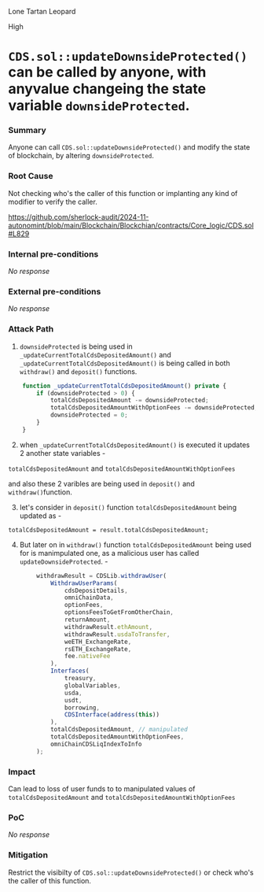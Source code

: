 Lone Tartan Leopard

High

# `CDS.sol::updateDownsideProtected()` can be called by anyone, with anyvalue changeing the state variable `downsideProtected`.

### Summary

Anyone can call `CDS.sol::updateDownsideProtected()` and modify the state of blockchain, by altering `downsideProtected`.

### Root Cause

Not checking who's the caller of this function or implanting any kind of modifier to verify the caller.

https://github.com/sherlock-audit/2024-11-autonomint/blob/main/Blockchain/Blockchian/contracts/Core_logic/CDS.sol#L829

### Internal pre-conditions

_No response_

### External pre-conditions

_No response_

### Attack Path

1. `downsideProtected` is being used in `_updateCurrentTotalCdsDepositedAmount()` and `_updateCurrentTotalCdsDepositedAmount()` is being called in both `withdraw()` and `deposit()` functions.

```js
    function _updateCurrentTotalCdsDepositedAmount() private {
        if (downsideProtected > 0) {
            totalCdsDepositedAmount -= downsideProtected;
            totalCdsDepositedAmountWithOptionFees -= downsideProtected;
            downsideProtected = 0;
        }
    }
```

2. when `_updateCurrentTotalCdsDepositedAmount()` is executed it updates 2 another state variables -

`totalCdsDepositedAmount` and `totalCdsDepositedAmountWithOptionFees`

and also these 2 varibles are being used in `deposit()` and `withdraw()`function.

3. let's consider in `deposit()` function `totalCdsDepositedAmount` being updated as -

`totalCdsDepositedAmount = result.totalCdsDepositedAmount;`

4. But later on in `withdraw()` function `totalCdsDepositedAmount` being used for is manimpulated one, as a malicious user has called `updateDownsideProtected`. -

```js
        withdrawResult = CDSLib.withdrawUser(
            WithdrawUserParams(
                cdsDepositDetails,
                omniChainData,
                optionFees,
                optionsFeesToGetFromOtherChain,
                returnAmount,
                withdrawResult.ethAmount,
                withdrawResult.usdaToTransfer,
                weETH_ExchangeRate,
                rsETH_ExchangeRate,
                fee.nativeFee
            ),
            Interfaces(
                treasury,
                globalVariables,
                usda,
                usdt,
                borrowing,
                CDSInterface(address(this))
            ),
            totalCdsDepositedAmount, // manipulated
            totalCdsDepositedAmountWithOptionFees,
            omniChainCDSLiqIndexToInfo
        );

```

### Impact

Can lead to loss of user funds to to manipulated values of `totalCdsDepositedAmount` and `totalCdsDepositedAmountWithOptionFees`

### PoC

_No response_

### Mitigation

Restrict the visibilty of `CDS.sol::updateDownsideProtected()` or check who's the caller of this function.